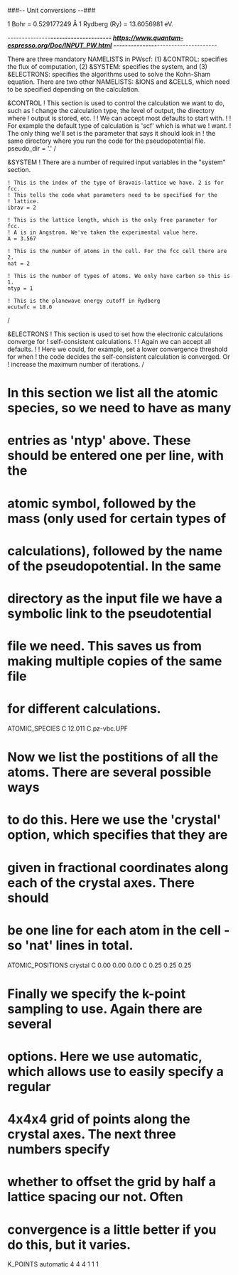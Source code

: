 ###-- Unit conversions --###

1 Bohr = 0.529177249 Å
1 Rydberg (Ry) = 13.6056981 eV.

 ---------------***********---------------------
https://www.quantum-espresso.org/Doc/INPUT_PW.html
 ---------------***********---------------------

There are three mandatory NAMELISTS in PWscf: 
(1) &CONTROL: specifies the flux of computation, 
(2) &SYSTEM: specifies the system, and 
(3) &ELECTRONS: specifies the algorithms used to solve the Kohn-Sham equation. 
There are two other NAMELISTS: &IONS and &CELLS, which need to be specified depending on the calculation.

 &CONTROL
    ! This section is used to control the calculation we want to do, such as
    ! change the calculation type, the level of output, the directory where
    ! output is stored, etc.
    !
    ! We can accept most defaults to start with.
    !
    ! For example the default type of calculation is 'scf' which is what we
    ! want.
    ! The only thing we'll set is the parameter that says it should look in
    ! the same directory where you run the code for the pseudopotential file.
    pseudo_dir = '.'
 /

 &SYSTEM
    ! There are a number of required input variables in the "system" section.

    ! This is the index of the type of Bravais-lattice we have. 2 is for fcc.
    ! This tells the code what parameters need to be specified for the
    ! lattice.
    ibrav = 2

    ! This is the lattice length, which is the only free parameter for fcc.
    ! A is in Angstrom. We've taken the experimental value here.
    A = 3.567

    ! This is the number of atoms in the cell. For the fcc cell there are 2.
    nat = 2

    ! This is the number of types of atoms. We only have carbon so this is 1.
    ntyp = 1

    ! This is the planewave energy cutoff in Rydberg
    ecutwfc = 18.0
 /

 &ELECTRONS
    ! This section is used to set how the electronic calculations converge for
    ! self-consistent calculations.
    !
    ! Again we can accept all defaults.
    !
    ! Here we could, for example, set a lower convergence threshold for when
    ! the code decides the self-consistent calculation is converged. Or
    ! increase the maximum number of iterations.
 /

# In this section we list all the atomic species, so we need to have as many
# entries as 'ntyp' above. These should be entered one per line, with the
# atomic symbol, followed by the mass (only used for certain types of
# calculations), followed by the name of the pseudopotential. In the same
# directory as the input file we have a symbolic link to the pseudotential
# file we need. This saves us from making multiple copies of the same file
# for different calculations.
ATOMIC_SPECIES
 C  12.011  C.pz-vbc.UPF

# Now we list the postitions of all the atoms. There are several possible ways
# to do this. Here we use the 'crystal' option, which specifies that they are
# given in fractional coordinates along each of the crystal axes. There should
# be one line for each atom in the cell - so 'nat' lines in total.
ATOMIC_POSITIONS crystal
 C 0.00 0.00 0.00
 C 0.25 0.25 0.25

# Finally we specify the k-point sampling to use. Again there are several
# options. Here we use automatic, which allows use to easily specify a regular
# 4x4x4 grid of points along the crystal axes. The next three numbers specify
# whether to offset the grid by half a lattice spacing our not. Often
# convergence is a little better if you do this, but it varies.
K_POINTS automatic
  4 4 4 1 1 1